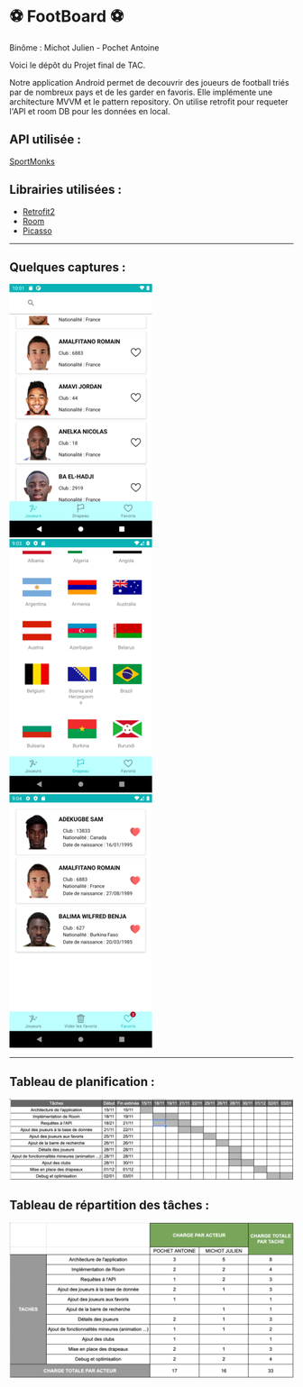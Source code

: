# ⚽ FootBoard ⚽

Binôme : Michot Julien - Pochet Antoine

Voici le dépôt du Projet final de TAC.

Notre application Android permet de decouvrir des joueurs de football triés par de nombreux pays et de les garder en favoris. Elle implémente une architecture MVVM et le pattern repository.
On utilise retrofit pour requeter l'API et room DB pour les données en local.

## API utilisée :
[SportMonks](https://docs.sportmonks.com/football/)

## Librairies utilisées :
- [Retrofit2](https://square.github.io/retrofit/)
- [Room](https://developer.android.com/training/data-storage/room)
- [Picasso](https://square.github.io/picasso/)
---
## Quelques captures :

![screenshots1](./ressources/screenshots1.png)
![screenshots2](./ressources/screenshots2.png)
![screenshots3](./ressources/screenshots3.png)

---
## Tableau de planification :

![Tableau de planification](./ressources/tab-planification.png)

## Tableau de répartition des tâches :

![Tableau de répartition des tâches](./ressources/tab-repartition-taches.png)
